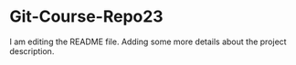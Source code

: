 # Git-Course-Repo23

I am editing the README file. Adding some more details about the project description.
